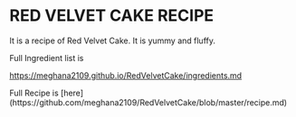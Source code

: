 <h1>RED VELVET CAKE RECIPE</h1>


<p>
It is a recipe of Red Velvet Cake. It is yummy and fluffy.
</p>

<p>
Full Ingredient list is 

<https://meghana2109.github.io/RedVelvetCake/ingredients.md> 



<p>
Full Recipe is [here](https://github.com/meghana2109/RedVelvetCake/blob/master/recipe.md)

</p>
